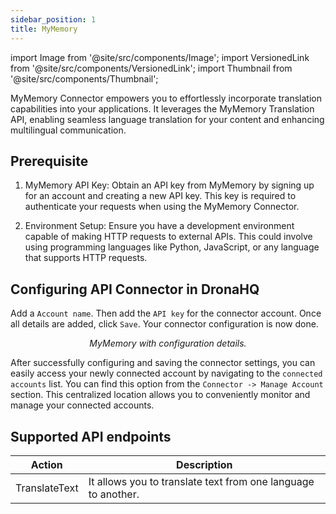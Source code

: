```yaml
---
sidebar_position: 1
title: MyMemory
---
```

import Image from '@site/src/components/Image';
import VersionedLink from '@site/src/components/VersionedLink';
import Thumbnail from '@site/src/components/Thumbnail';


MyMemory Connector empowers you to effortlessly incorporate translation capabilities into your applications. It leverages the MyMemory Translation API, enabling seamless language translation for your content and enhancing multilingual communication.


## Prerequisite 

1. MyMemory API Key: Obtain an API key from MyMemory by signing up for an account and creating a new API key. This key is required to authenticate your requests when using the MyMemory Connector.

2. Environment Setup: Ensure you have a development environment capable of making HTTP requests to external APIs. This could involve using programming languages like Python, JavaScript, or any language that supports HTTP requests.

## Configuring API Connector in DronaHQ

Add a `Account name`. Then add the `API key` for the connector account. Once all details are added, click `Save`. Your connector configuration is now done.


<figure>
  <Thumbnail src="/img/reference/connectors/mymemory/details.png" alt="MyMemory with configuration details." />
  <figcaption align = "center"><i>MyMemory with configuration details.</i></figcaption>
</figure>


After successfully configuring and saving the connector settings, you can easily access your newly connected account by navigating to the `connected accounts` list. You can find this option from the `Connector -> Manage Account` section. This centralized location allows you to conveniently monitor and manage your connected accounts.

## Supported API endpoints

| Action                | Description                                                                                              |
|-----------------------|----------------------------------------------------------------------------------------------------------|
| TranslateText | It  allows you to translate text from one language to another. |


